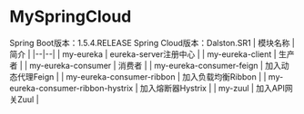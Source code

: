 # MySpringCloud

Spring Boot版本：1.5.4.RELEASE
Spring Cloud版本：Dalston.SR1
| 模块名称 | 简介 |
|--|--|
| my-eureka | eureka-server注册中心 |
| my-eureka-client | 生产者 |
| my-eureka-consumer | 消费者 |
| my-eureka-consumer-feign | 加入动态代理Feign |
| my-eureka-consumer-ribbon | 加入负载均衡Ribbon |
| my-eureka-consumer-ribbon-hystrix | 加入熔断器Hystrix |
| my-zuul | 加入API网关Zuul |
